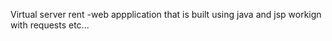 Virtual server rent -web appplication that is built using java and jsp workign with requests etc...
